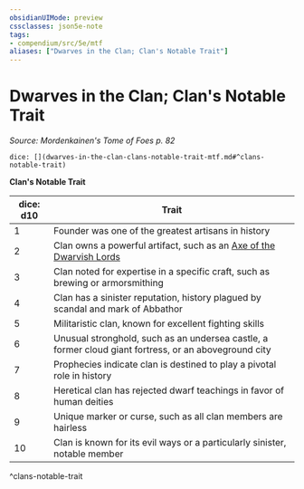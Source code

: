 ```yaml
---
obsidianUIMode: preview
cssclasses: json5e-note
tags:
- compendium/src/5e/mtf
aliases: ["Dwarves in the Clan; Clan's Notable Trait"]
---
```

# Dwarves in the Clan; Clan's Notable Trait
*Source: Mordenkainen's Tome of Foes p. 82* 

`dice: [](dwarves-in-the-clan-clans-notable-trait-mtf.md#^clans-notable-trait)`

**Clan's Notable Trait**

| dice: d10 | Trait |
|-----------|-------|
| 1 | Founder was one of the greatest artisans in history |
| 2 | Clan owns a powerful artifact, such as an [Axe of the Dwarvish Lords](/compendium/items/axe-of-the-dwarvish-lords.md) |
| 3 | Clan noted for expertise in a specific craft, such as brewing or armorsmithing |
| 4 | Clan has a sinister reputation, history plagued by scandal and mark of Abbathor |
| 5 | Militaristic clan, known for excellent fighting skills |
| 6 | Unusual stronghold, such as an undersea castle, a former cloud giant fortress, or an aboveground city |
| 7 | Prophecies indicate clan is destined to play a pivotal role in history |
| 8 | Heretical clan has rejected dwarf teachings in favor of human deities |
| 9 | Unique marker or curse, such as all clan members are hairless |
| 10 | Clan is known for its evil ways or a particularly sinister, notable member |
^clans-notable-trait